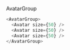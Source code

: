 AvatarGroup

```js
<AvatarGroup>
  <Avatar size={50} />
  <Avatar size={50} />
  <Avatar size={50} />
</AvatarGroup>
```